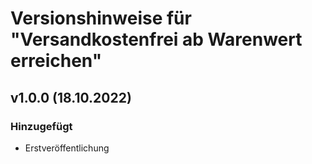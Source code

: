 # Versionshinweise für "Versandkostenfrei ab Warenwert erreichen"

## v1.0.0 (18.10.2022)

### Hinzugefügt
- Erstveröffentlichung
